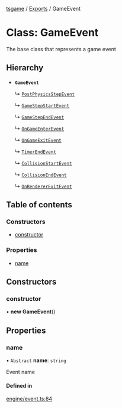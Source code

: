[tsgame](../README.md) / [Exports](../modules.md) / GameEvent

# Class: GameEvent

The base class that represents a game event

## Hierarchy

- **`GameEvent`**

  ↳ [`PostPhysicsStepEvent`](PostPhysicsStepEvent.md)

  ↳ [`GameStepStartEvent`](GameStepStartEvent.md)

  ↳ [`GameStepEndEvent`](GameStepEndEvent.md)

  ↳ [`OnGameEnterEvent`](OnGameEnterEvent.md)

  ↳ [`OnGameExitEvent`](OnGameExitEvent.md)

  ↳ [`TimerEndEvent`](TimerEndEvent.md)

  ↳ [`CollisionStartEvent`](CollisionStartEvent.md)

  ↳ [`CollisionEndEvent`](CollisionEndEvent.md)

  ↳ [`OnRendererExitEvent`](OnRendererExitEvent.md)

## Table of contents

### Constructors

- [constructor](GameEvent.md#constructor)

### Properties

- [name](GameEvent.md#name)

## Constructors

### constructor

• **new GameEvent**()

## Properties

### name

• `Abstract` **name**: `string`

Event name

#### Defined in

[engine/event.ts:84](https://github.com/ashleycheung/tsgame/blob/46dfc92/src/engine/event.ts#L84)

